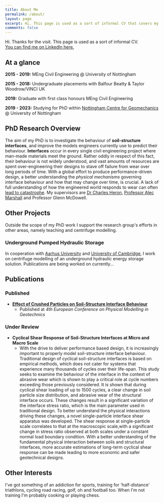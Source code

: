 ```yaml
---
title: About Me
permalink: /about/
layout: page
excerpt: Hi. This page is used as a sort of informal CV that covers my progress, both previously and currently, in greater depth than you'd find elsewhere. 
comments: false
---
```


<p class="message">
  Hi. Thanks for the visit. This page is used as a sort of informal CV.
  <br>
  <a class="LI-simple-link" href='https://uk.linkedin.com/in/angus-pettey-ba61a4196?trk=profile-badge'>You can find me on LinkedIn here.</a>

</p>

## At a glance

**2015 - 2019:** MEng Civil Engineering @ University of Nottingham  

**2015 - 2018:** Undergraduate placements with Balfour Beatty & Taylor Woodrow/VINCI UK  

**2019:** Graduate with first class honours MEng Civil Engineering  

**2019 - 2023:** Studying for PhD within [Nottingham Centre for Geomechanics](https://www.nottingham.ac.uk/research/groups/nottingham-centre-for-geomechanics/index.aspx) @ University of Nottingham  


## PhD Research Overview
The aim of my PhD is to investigate the behaviour of **soil-structure interfaces**, and improve the models engineers currently use to predict their behaviour.
**Interfaces** occur in every single civil engineering project where man-made materials meet the ground. 
Rather oddly in respect of this fact, their behaviour is not widely understood, and vast amounts of resources are spent over-engineering their designs to stave off failure from wear over long periods of time.
With a global effort to produce performance-driven design, a better understanding the *physical mechanisms*  governing interface behaviour and how that may change over time, is crucial. 
A lack of full understanding of how the engineered world responds to wear can often [lead to catastrophe](https://www.youtube.com/watch?v=_Pl0rsVdXxM).
My supervisors are [Dr Charles Heron](https://www.linkedin.com/in/charles-heron-138768a6/?originalSubdomain=uk), [Professor Alec Marshall](https://www.linkedin.com/in/alec-marshall-8582498a/?lipi=urn%3Ali%3Apage%3Ad_flagship3_people_connections%3BU232wmW6T2aYDKnfWMziBg%3D%3D) and Professor Glenn McDowell.

## Other Projects
Outside the scope of my PhD work I support the research group's efforts in other areas, namely teaching and centrifuge modelling. 

### Underground Pumped Hydraulic Storage
In cooperation with [Aarhus University](https://cae.au.dk/en) and [University of Cambridge](https://www-geo.eng.cam.ac.uk/), I work on centrifuge modelling of an underground hydraulic energy storage solution.
Publications are being worked on currently...


## Publications
### Published
- [**Effect of Crushed Particles on Soil-Structure Interface Behaviour**](https://www.researchgate.net/publication/344612088_Effect_of_Crushed_Particles_on_Soil-Structure_Interface_Behaviour)
  - Published at *4th European Conference on Physical Modelling in Geotechnics*
  

### Under Review
- **Cyclical Shear Response of Soil-Structure Interfaces at Micro and Macro Scale**
  - With the drive to deliver performance based design, it is increasingly important to properly model soil-structure interface behaviour. 
  Traditional design of cyclical soil-structure interfaces is based on empirical methods, which does not cater for systems that experience many thousands of cycles over their life-span. 
  This study seeks to examine the behaviour of the interface in the context of abrasive wear which is shown to play a critical role at cycle numbers exceeding those previously considered. 
  It is shown that during cyclical shear loading of up to 1500 cycles, a clear change in soil particle size distribution, and abrasive wear of the structural interface occurs. These changes result in a significant variation of the interface stress ratio, which is the main parameter used in traditional design. 
  To better understand the physical interactions driving these changes, a novel single-particle interface shear apparatus was developed. 
  The shear response at single-particle scale correlates to that at the macroscopic scale,with a significant change in stress ratio observed at both scales under a constant normal load boundary condition.
  With a better understanding of the fundamental physical interaction between soils and structural interfaces, more accurate estimations of long-term cyclical shear response can be made leading to more economic and safer geotechnical designs.
 

 ## Other Interests
 
 I've got something of an addiction for sports, training for 'half-distance' triathlons, cycling road racing, golf, oh and football too. 
 When I'm not training I'm probably cooking or playing chess.

